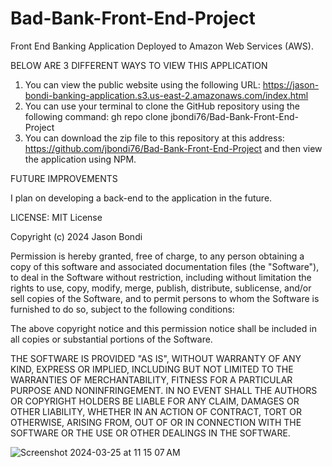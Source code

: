 # Bad-Bank-Front-End-Project
Front End Banking Application Deployed to Amazon Web Services (AWS).

BELOW ARE 3 DIFFERENT WAYS TO VIEW THIS APPLICATION

1. You can view the public website using the following URL: https://jason-bondi-banking-application.s3.us-east-2.amazonaws.com/index.html
2. You can use your terminal to clone the GitHub repository using the following command: gh repo clone jbondi76/Bad-Bank-Front-End-Project
3. You can download the zip file to this repository at this address: https://github.com/jbondi76/Bad-Bank-Front-End-Project and then view the application using NPM.

FUTURE IMPROVEMENTS

I plan on developing a back-end to the application in the future.

LICENSE:
MIT License

Copyright (c) 2024 Jason Bondi

Permission is hereby granted, free of charge, to any person obtaining a copy
of this software and associated documentation files (the "Software"), to deal
in the Software without restriction, including without limitation the rights
to use, copy, modify, merge, publish, distribute, sublicense, and/or sell
copies of the Software, and to permit persons to whom the Software is
furnished to do so, subject to the following conditions:

The above copyright notice and this permission notice shall be included in all
copies or substantial portions of the Software.

THE SOFTWARE IS PROVIDED "AS IS", WITHOUT WARRANTY OF ANY KIND, EXPRESS OR
IMPLIED, INCLUDING BUT NOT LIMITED TO THE WARRANTIES OF MERCHANTABILITY,
FITNESS FOR A PARTICULAR PURPOSE AND NONINFRINGEMENT. IN NO EVENT SHALL THE
AUTHORS OR COPYRIGHT HOLDERS BE LIABLE FOR ANY CLAIM, DAMAGES OR OTHER
LIABILITY, WHETHER IN AN ACTION OF CONTRACT, TORT OR OTHERWISE, ARISING FROM,
OUT OF OR IN CONNECTION WITH THE SOFTWARE OR THE USE OR OTHER DEALINGS IN THE
SOFTWARE.


![Screenshot 2024-03-25 at 11 15 07 AM](https://github.com/jbondi76/Bad-Bank-Front-End-Project/assets/146673750/71f199bc-be0b-4995-935a-640c41d26db8)
